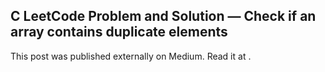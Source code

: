 ## C LeetCode Problem and Solution — Check if an array contains duplicate elements

This post was published externally on Medium. Read it at .